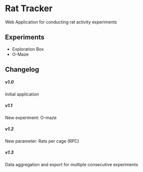 # Rat Tracker
Web Application for conducting rat activity experiments

## Experiments
* Exploration Box
* O-Maze

## Changelog
##### v1.0
Initial application
##### v1.1
New experiment: O-maze
##### v1.2
New parameter: Rats per cage (RPC)
##### v1.3
Data aggregation and export for multiple consecutive experiments
